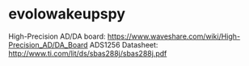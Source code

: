 # evolowakeupspy

High-Precision AD/DA board: https://www.waveshare.com/wiki/High-Precision_AD/DA_Board
ADS1256 Datasheet: http://www.ti.com/lit/ds/sbas288j/sbas288j.pdf

